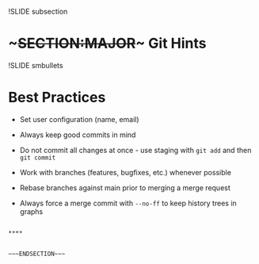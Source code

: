 !SLIDE subsection
# ~~~SECTION:MAJOR~~~ Git Hints

!SLIDE smbullets
# Best Practices

* Set user configuration (name, email)
* Always keep good commits in mind
* Do not commit all changes at once - use staging with `git add` and then `git commit`

* Work with branches (features, bugfixes, etc.) whenever possible
* Rebase branches against main prior to merging a merge request
* Always force a merge commit with `--no-ff` to keep history trees in graphs

~~~SECTION:handouts~~~

****


~~~ENDSECTION~~~

